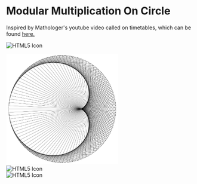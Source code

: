 # Modular Multiplication On Circle

Inspired by Mathologer's youtube video called on timetables, which can be found [here.](https://www.youtube.com/watch?v=qhbuKbxJsk8)


<img src="images/change.gif" alt="HTML5 Icon" width="940">

<img src="images/cardioid.png" alt="HTML5 Icon" width="300"  style="display:inline-block"> <img src="images/nephroid" alt="HTML5 Icon" width="300"  style="display:inline-block"><img src="images/factor_4" alt="HTML5 Icon" width="300"  style="display:inline-block">
